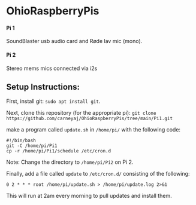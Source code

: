 # OhioRaspberryPis

#### Pi 1
SoundBlaster usb audio card and Røde lav mic (mono).

#### Pi 2
Stereo mems mics connected via i2s

## Setup Instructions:

First, install git: `sudo apt install git`.

Next, clone this repository (for the appropriate pi): `git clone https://github.com/carneyaj/OhioRaspberryPis/tree/main/Pi1.git`

make a program called `update.sh` in `/home/pi/` with the following code:
```
#!/bin/bash
git -C /home/pi/Pi1
cp -r /home/pi/Pi1/schedule /etc/cron.d
```
Note: Change the directory to `/home/pi/Pi2` on Pi 2.

Finally, add a file called `update` to `/etc/cron.d/` consisting of the following:
```
0 2 * * * root /home/pi/update.sh > /home/pi/update.log 2>&1
```
This will run at 2am every morning to pull updates and install them.
